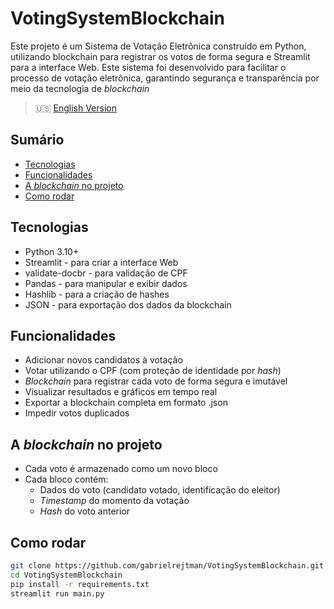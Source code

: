 # VotingSystemBlockchain

Este projeto é um Sistema de Votação Eletrônica construído em Python,
utilizando blockchain para registrar os votos de forma segura e Streamlit para a interface Web.
Este sistema foi desenvolvido para facilitar o processo de votação eletrônica,
garantindo segurança e transparência por meio da tecnologia de <i>blockchain</i>

> 🇺🇸 [English Version](./README.md)

## Sumário
- [Tecnologias](#tecnologias)
- [Funcionalidades](#funcionalidades)
- [A _blockchain_ no projeto](#a-iblockchaini-no-projeto)
- [Como rodar](#como-rodar)

## Tecnologias
- Python 3.10+
- Streamlit - para criar a interface Web
- validate-docbr - para validação de CPF
- Pandas - para manipular e exibir dados
- Hashlib - para a criação de hashes
- JSON - para exportação dos dados da blockchain

## Funcionalidades
- Adicionar novos candidatos à votação
- Votar utilizando o CPF (com proteção de identidade por <i>hash</i>)
- <i>Blockchain</i> para registrar cada voto de forma segura e imutável
- Visualizar resultados e gráficos em tempo real
- Exportar a blockchain completa em formato .json
- Impedir votos duplicados

## A <i>blockchain</i> no projeto
- Cada voto é armazenado como um novo bloco
- Cada bloco contém:
  - Dados do voto (candidato votado, identificação do eleitor)
  - <i>Timestamp</i> do momento da votação
  - <i>Hash</i> do voto anterior

## Como rodar
```bash
git clone https://github.com/gabrielrejtman/VotingSystemBlockchain.git
cd VotingSystemBlockchain
pip install -r requirements.txt
streamlit run main.py
